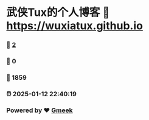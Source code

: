 # 武侠Tux的个人博客 :link: https://wuxiatux.github.io 
### :page_facing_up: [2](https://wuxiatux.github.io/tag.html) 
### :speech_balloon: 0 
### :hibiscus: 1859 
### :alarm_clock: 2025-01-12 22:40:19 
### Powered by :heart: [Gmeek](https://github.com/Meekdai/Gmeek)

